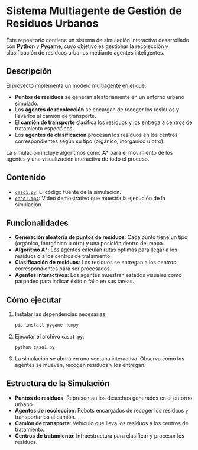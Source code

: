 # Sistema Multiagente de Gestión de Residuos Urbanos

Este repositorio contiene un sistema de simulación interactivo desarrollado con **Python** y **Pygame**, cuyo objetivo es gestionar la recolección y clasificación de residuos urbanos mediante agentes inteligentes.

## Descripción

El proyecto implementa un modelo multiagente en el que:

- **Puntos de residuos** se generan aleatoriamente en un entorno urbano simulado.
- Los **agentes de recolección** se encargan de recoger los residuos y llevarlos al camión de transporte.
- El **camión de transporte** clasifica los residuos y los entrega a centros de tratamiento específicos.
- Los **agentes de clasificación** procesan los residuos en los centros correspondientes según su tipo (orgánico, inorgánico u otro).

La simulación incluye algoritmos como **A*** para el movimiento de los agentes y una visualización interactiva de todo el proceso.

## Contenido

- [`caso1.py`](caso1.py): El código fuente de la simulación.
- [`caso1.mp4`](caso1.mp4): Video demostrativo que muestra la ejecución de la simulación.

## Funcionalidades

- **Generación aleatoria de puntos de residuos**: Cada punto tiene un tipo (orgánico, inorgánico u otro) y una posición dentro del mapa.
- **Algoritmo A***: Los agentes calculan rutas óptimas para llegar a los residuos o a los centros de tratamiento.
- **Clasificación de residuos**: Los residuos se entregan a los centros correspondientes para ser procesados.
- **Agentes interactivos**: Los agentes muestran estados visuales como parpadeo para indicar éxito o fallo en sus tareas.

## Cómo ejecutar

1. Instalar las dependencias necesarias:
   ```bash
   pip install pygame numpy
   ```

2. Ejecutar el archivo `caso1.py`:
   ```bash
   python caso1.py
   ```

3. La simulación se abrirá en una ventana interactiva. Observa cómo los agentes se mueven, recogen residuos y los entregan.

## Estructura de la Simulación

- **Puntos de residuos**: Representan los desechos generados en el entorno urbano.
- **Agentes de recolección**: Robots encargados de recoger los residuos y transportarlos al camión.
- **Camión de transporte**: Vehículo que lleva los residuos a los centros de tratamiento.
- **Centros de tratamiento**: Infraestructura para clasificar y procesar los residuos.
